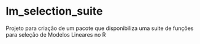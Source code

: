 # lm_selection_suite
Projeto para criação de um pacote que disponibiliza uma suite de funções para seleção de Modelos Lineares no R
